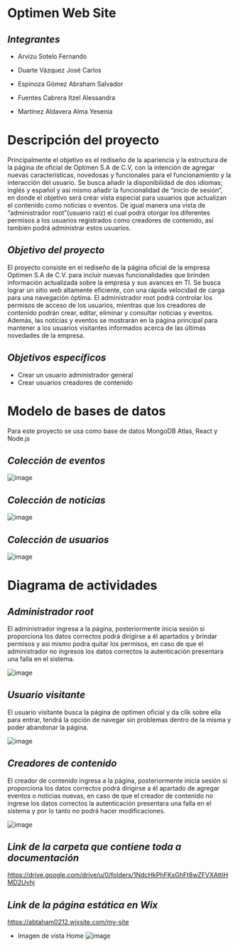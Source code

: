 # Optimen Web Site
## *Integrantes*
* Arvizu Sotelo Fernando 
+ Duarte Vázquez José Carlos
- Espinoza Gómez Abraham Salvador 
* Fuentes Cabrera Itzel Alessandra
+ Martínez Aldavera Alma Yesenia

# Descripción del proyecto
Principalmente el objetivo es el rediseño de la apariencia y la estructura de la página de oficial de Optimen S.A de C.V, con la intención de agregar nuevas características, novedosas y funcionales para el funcionamiento y la interacción del usuario. Se busca añadir la disponibilidad de dos idiomas; inglés y español y asi mismo añadir la funcionalidad de “inicio de sesión”, en donde el objetivo será crear vista especial para usuarios que actualizan el contenido como noticias o eventos. De igual manera una vista de “administrador root”(usuario raíz) el cual podrá otorgar los diferentes permisos a los usuarios registrados como creadores de contenido, así también podrá administrar estos usuarios.

## *Objetivo del proyecto*
El proyecto consiste en el rediseño de la página oficial de la empresa Optimen S.A de C.V. para incluir nuevas funcionalidades que brinden información actualizada sobre la empresa y sus avances en TI. Se busca lograr un sitio web altamente eficiente, con una rápida velocidad de carga para una navegación óptima. El administrador root podrá controlar los permisos de acceso de los usuarios, mientras que los creadores de contenido podrán crear, editar, eliminar y consultar noticias y eventos. Además, las noticias y eventos se mostrarán en la página principal para mantener a los usuarios visitantes informados acerca de las últimas novedades de la empresa.

## *Objetivos específicos*
* Crear un usuario administrador general 
* Crear usuarios creadores de contenido
# Modelo de bases de datos
Para este proyecto se usa como base de datos MongoDB Atlas, React y Node.js 
 ## *Colección de eventos*
 ![image](https://user-images.githubusercontent.com/114689978/229676128-1061e5cc-6950-497e-88c8-4117dbf43b7e.png)
 ## *Colección de noticias*
 ![image](https://user-images.githubusercontent.com/114689978/229676147-14a7ea80-4c3b-4bc9-aacb-825364d3dd45.png)
 ## *Colección de usuarios*
 ![image](https://user-images.githubusercontent.com/114689978/229676178-7427c1f2-f566-4a77-9fda-6ffd38445e54.png)

# Diagrama de actividades
## *Administrador root*
El administrador ingresa a la página, posteriormente inicia sesión si proporciona los datos correctos podrá dirigirse a él apartados y brindar permisos y asi mismo podra quitar los permisos, en caso de que el administrador no ingresos los datos correctos la autenticación presentara una falla en el sistema.

![image](https://user-images.githubusercontent.com/114689978/229687620-b6461d04-00c1-4f62-8754-f73954ba8a52.png)
## *Usuario visitante*
El usuario visitante busca la página de optimen oficial y da clik sobre ella para entrar, tendrá la opción de navegar sin problemas dentro de la misma y poder abandonar la página.

 ![image](https://user-images.githubusercontent.com/114689978/229687697-9946ca84-8eef-4659-bb24-f839fe485b76.png)
## *Creadores de contenido*
El creador de contenido ingresa a la página, posteriormente inicia sesión si proporciona los datos correctos podrá dirigirse a él apartado de agregar eventos o noticias nuevas, en caso de que el creador de contenido no ingrese los datos correctos la autenticación presentara una falla en el sistema y por lo tanto no podrá hacer modificaciones.


![image](https://user-images.githubusercontent.com/114689978/229687816-059322c2-a50a-4d84-acaf-cac227784d87.png)


## *Link de la carpeta que contiene toda a documentación*
https://drive.google.com/drive/u/0/folders/1NdcHkPhFKsGhFt8wZFVXAttiHMD2Uvhj

## *Link de la página estática en Wix*
https://abtaham0212.wixsite.com/my-site
+ Imagen de vista Home 
![image](https://user-images.githubusercontent.com/106613946/230467749-d86a8906-b0d0-48be-87ac-41fa7a3ecc65.png)

 
 
 



